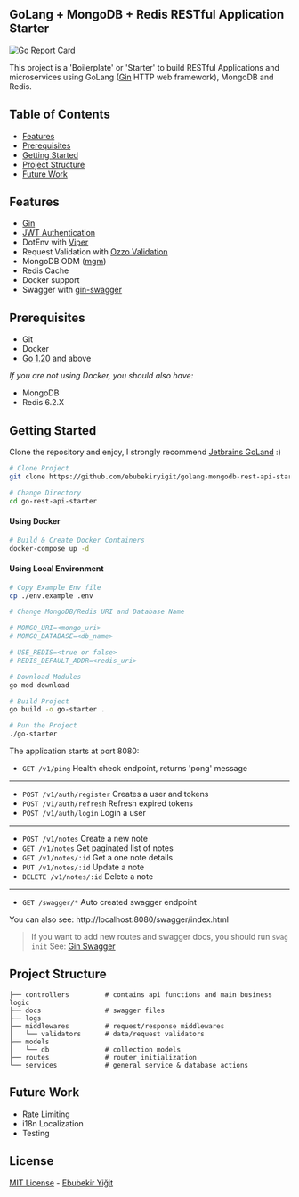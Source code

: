 ## GoLang + MongoDB + Redis RESTful Application Starter

![Go Report Card](https://goreportcard.com/badge/github.com/ebubekiryigit/golang-mongodb-rest-api-starter)

This project is a 'Boilerplate' or 'Starter' to build RESTful
Applications and microservices using
GoLang ([Gin](https://github.com/gin-gonic/gin) HTTP web framework), MongoDB and Redis.

## Table of Contents

- [Features](#features)
- [Prerequisites](#prerequisites)
- [Getting Started](#getting-started)
- [Project Structure](#project-structure)
- [Future Work](#future-work)

## Features

- [Gin](https://github.com/gin-gonic/gin)
- [JWT Authentication](https://github.com/golang-jwt/jwt)
- DotEnv with [Viper](https://github.com/spf13/viper)
- Request Validation with [Ozzo Validation](https://github.com/go-ozzo/ozzo-validation)
- MongoDB ODM ([mgm](https://github.com/Kamva/mgm))
- Redis Cache
- Docker support
- Swagger with [gin-swagger](https://github.com/swaggo/gin-swagger)

## Prerequisites

- Git
- Docker
- [Go 1.20](https://go.dev/doc/install) and above

*If you are not using Docker, you should also have:*

- MongoDB
- Redis 6.2.X

## Getting Started

Clone the repository and enjoy, I strongly recommend [Jetbrains GoLand](https://www.jetbrains.com/go/) :)

```bash
# Clone Project
git clone https://github.com/ebubekiryigit/golang-mongodb-rest-api-starter.git go-rest-api-starter

# Change Directory
cd go-rest-api-starter
```

#### Using Docker

```bash
# Build & Create Docker Containers
docker-compose up -d
```

#### Using Local Environment

```bash
# Copy Example Env file
cp ./env.example .env

# Change MongoDB/Redis URI and Database Name

# MONGO_URI=<mongo_uri>
# MONGO_DATABASE=<db_name>

# USE_REDIS=<true or false>
# REDIS_DEFAULT_ADDR=<redis_uri>

# Download Modules
go mod download

# Build Project
go build -o go-starter .

# Run the Project
./go-starter
```

The application starts at port 8080:

- `GET /v1/ping` Health check endpoint, returns 'pong' message

---

- `POST /v1/auth/register` Creates a user and tokens
- `POST /v1/auth/refresh` Refresh expired tokens
- `POST /v1/auth/login` Login a user

---

- `POST /v1/notes` Create a new note
- `GET /v1/notes` Get paginated list of notes
- `GET /v1/notes/:id` Get a one note details
- `PUT /v1/notes/:id` Update a note
- `DELETE /v1/notes/:id` Delete a note

---

- `GET /swagger/*` Auto created swagger endpoint

You can also see: http://localhost:8080/swagger/index.html

> If you want to add new routes and swagger docs, you should run `swag init`
> See: [Gin Swagger](https://github.com/swaggo/gin-swagger)

## Project Structure

```
├── controllers         # contains api functions and main business logic
├── docs                # swagger files 
├── logs
├── middlewares         # request/response middlewares
│   └── validators      # data/request validators
├── models              
│   └── db              # collection models
├── routes              # router initialization
└── services            # general service & database actions
```

## Future Work

- Rate Limiting
- i18n Localization
- Testing

## License

[MIT License](LICENSE) - [Ebubekir Yiğit](https://github.com/ebubekiryigit)